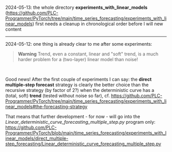 2024-05-13: the whole directory **experiments_with_linear_models** (https://github.com/PLC-Programmer/PyTorch/tree/main/time_series_forecasting/experiments_with_linear_models) first needs a cleanup in chronological order before I will new content

---

2024-05-12: one thing is already clear to me after some experiments:

> **Warning**
Trend, even a constant, linear and "soft" trend, is a much harder problem for a (two-layer) linear model than noise!

<br/>

Good news! After the first couple of experiments I can say: the **direct multiple-step forecast** strategy is clearly the better choice than the recursive strategy (by factor of 2?) when the deterministic curve has a (total, soft) **trend** (tested without noise so far), cf. https://github.com/PLC-Programmer/PyTorch/tree/main/time_series_forecasting/experiments_with_linear_models#the-forecasting-strategy

That means that further development - for now - will go into the *Linear_deterministic_curve_forecasting_multiple_step.py* program only: https://github.com/PLC-Programmer/PyTorch/blob/main/time_series_forecasting/experiments_with_linear_models/direct_multiple-step_forecasting/Linear_deterministic_curve_forecasting_multiple_step.py
